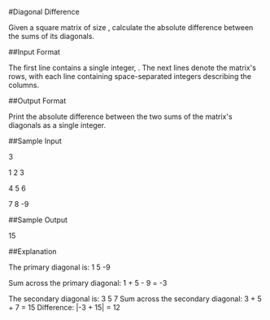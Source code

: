 #Diagonal Difference

Given a square matrix of size , calculate the absolute difference between the sums of its diagonals.

##Input Format

The first line contains a single integer, . The next  lines denote the matrix's rows, with each line containing space-separated integers describing the columns.

##Output Format

Print the absolute difference between the two sums of the matrix's diagonals as a single integer.

##Sample Input

3

1 2 3

4 5 6

7 8 -9

##Sample Output

15

##Explanation

The primary diagonal is: 
1
      5
            -9

Sum across the primary diagonal: 1 + 5 - 9 = -3

The secondary diagonal is:
            3
      5
7
Sum across the secondary diagonal: 3 + 5 + 7 = 15 
Difference: |-3 + 15| = 12

